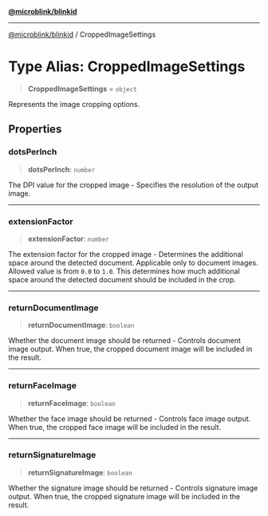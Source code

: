 [**@microblink/blinkid**](../README.md)

***

[@microblink/blinkid](../README.md) / CroppedImageSettings

# Type Alias: CroppedImageSettings

> **CroppedImageSettings** = `object`

Represents the image cropping options.

## Properties

### dotsPerInch

> **dotsPerInch**: `number`

The DPI value for the cropped image - Specifies the resolution of the
output image.

***

### extensionFactor

> **extensionFactor**: `number`

The extension factor for the cropped image - Determines the additional
space around the detected document. Applicable only to document images.
Allowed value is from `0.0` to `1.0`. This determines how much additional
space around the detected document should be included in the crop.

***

### returnDocumentImage

> **returnDocumentImage**: `boolean`

Whether the document image should be returned - Controls document image
output. When true, the cropped document image will be included in the
result.

***

### returnFaceImage

> **returnFaceImage**: `boolean`

Whether the face image should be returned - Controls face image output.
When true, the cropped face image will be included in the result.

***

### returnSignatureImage

> **returnSignatureImage**: `boolean`

Whether the signature image should be returned - Controls signature image
output. When true, the cropped signature image will be included in the
result.
